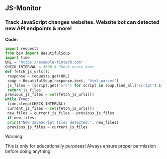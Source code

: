 ## JS-Monitor
### Track JavaScript changes websites. Website bot can detected new API endpoints &amp; more!

**Code:**
```python
import requests
from bs4 import BeautifulSoup
import time
URL = "https://example-fintech.com"
CHECK_INTERVAL = 3600 # Check every hour
def fetch_js_urls():
 response = requests.get(URL)
 soup = BeautifulSoup(response.text, "html.parser")
 js_files = [script.get("src") for script in soup.find_all("script") if script.get("src")]
 return js_files
previous_js_files = set(fetch_js_urls())
while True:
 time.sleep(CHECK_INTERVAL)
 current_js_files = set(fetch_js_urls())
 new_files = current_js_files - previous_js_files
 if new_files:
 print("New JavaScript files detected:", new_files)
 previous_js_files = current_js_files
```

> [!Warning]
> This is only for educationally purposes! Always ensure proper permission before doing anything!